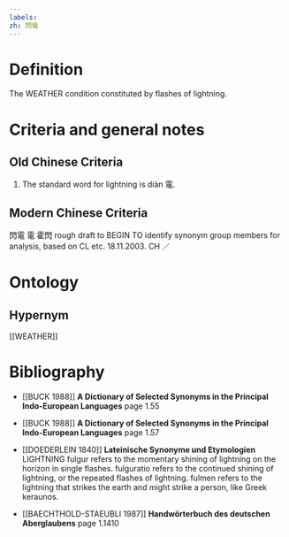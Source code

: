 ```yaml
---
labels: 
zh: 閃電 
---
```


# Definition
The WEATHER condition constituted by flashes of lightning.
# Criteria and general notes
## Old Chinese Criteria
1. The standard word for lightning is diàn 電.
## Modern Chinese Criteria
閃電
電
霍閃
rough draft to BEGIN TO identify synonym group members for analysis, based on CL etc. 18.11.2003. CH ／
# Ontology

## Hypernym
[[WEATHER]]
# Bibliography
- [[BUCK 1988]]
**A Dictionary of Selected Synonyms in the Principal Indo-European Languages** page 1.55

- [[BUCK 1988]]
**A Dictionary of Selected Synonyms in the Principal Indo-European Languages** page 1.57

- [[DOEDERLEIN 1840]]
**Lateinische Synonyme und Etymologien** 
LIGHTNING
fulgur refers to the momentary shining of lightning on the horizon in single flashes.
fulguratio refers to the continued shining of lightning, or the repeated flashes of lightning.
fulmen refers to the lightning that strikes the earth and might strike a person, like Greek keraunos.
- [[BAECHTHOLD-STAEUBLI 1987]]
**Handwörterbuch des deutschen Aberglaubens** page 1.1410
